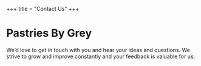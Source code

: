 +++
title = "Contact Us"
+++

# Pastries By Grey

We’d love to get in touch with you and hear your ideas and questions. We strive to grow and improve constantly and your feedback is valuable for us.
